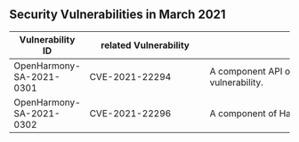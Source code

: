 ## Security Vulnerabilities in March 2021


| Vulnerability ID | <div style="width:200px">related Vulnerability</div> | <div style="width:500px">Vulnerability Descripton</div> | affected versions | affected projects| fix link | reference |
| -------- |-------- | -------- | ----------- | ----------- | -------- | ------- |
|OpenHarmony-SA-2021-0301 | CVE-2021-22294| A component API of the HarmonyOS 2.0 has a permission bypass vulnerability.|openHarmony2.0|distributedschedule_services_samgr_lite|   [链接](https://gitee.com/openharmony/distributedschedule_samgr_lite/pulls/7/files) |[链接](https://nvd.nist.gov/vuln/detail/CVE-2021-22294)|
|OpenHarmony-SA-2021-0302 | CVE-2021-22296| A component of HarmonyOS 2.0 has a DoS vulnerability. |openHarmony2.0|kernel_liteos_a|   [链接](https://gitee.com/openharmony/kernel_liteos_a/pulls/48/files)|[链接](https://nvd.nist.gov/vuln/detail/CVE-2021-22296)|
